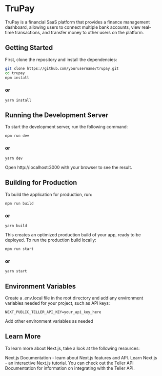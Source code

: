 # TruPay

TruPay is a financial SaaS platform that provides a finance management dashboard, allowing users to connect multiple bank accounts, view real-time transactions, and transfer money to other users on the platform.

## Getting Started

First, clone the repository and install the dependencies:

```bash
git clone https://github.com/yourusername/trupay.git
cd trupay
npm install
```
  ### or
 ```
yarn install
```

## Running the Development Server

To start the development server, run the following command:
```
npm run dev
```    
 ### or
```
yarn dev
```

Open http://localhost:3000 with your browser to see the result.


## Building for Production

To build the application for production, run:

```
npm run build
```
 ### or
```
yarn build
```

This creates an optimized production build of your app, ready to be deployed. To run the production build locally:

```
npm run start
```
 ### or
```
yarn start
```


## Environment Variables

Create a .env.local file in the root directory and add any environment variables needed for your project, such as API keys:
```
NEXT_PUBLIC_TELLER_API_KEY=your_api_key_here
```
 Add other environment variables as needed


## Learn More
To learn more about Next.js, take a look at the following resources:

Next.js Documentation - learn about Next.js features and API.
Learn Next.js - an interactive Next.js tutorial. You can check out the Teller API Documentation for information on integrating with the Teller API.
